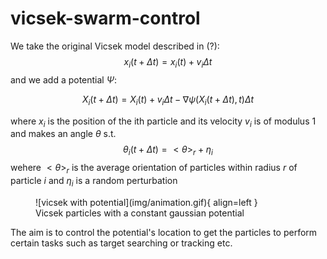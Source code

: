 # vicsek-swarm-control

We take the original Vicsek model described in (?):
$$x_i(t + \Delta t) = x_i(t) + v_i \Delta t$$
and we add a potential $\Psi$:

$$X_i(t+\Delta t) = X_i(t) + v_i \Delta t -  \nabla \psi (X_i(t+\Delta t), t) \Delta t$$

where $x_i$ is the position of the ith particle and its velocity $v_i$ is of modulus 1 and makes an angle $\theta$ s.t. 
$$\theta_i(t + \Delta t) = <\theta>_r + \eta_i$$
wehere $<\theta>_r$ is the average orientation of particles within radius $r$ of particle $i$ and $\eta_i$ is a random perturbation

<figure markdown>
![vicsek with potential](img/animation.gif){ align=left }
<figcaption>Vicsek particles with a constant gaussian potential</figcaption>
</figure>

The aim is to control the potential's location to get the particles to perform certain tasks such as target searching or tracking etc.
